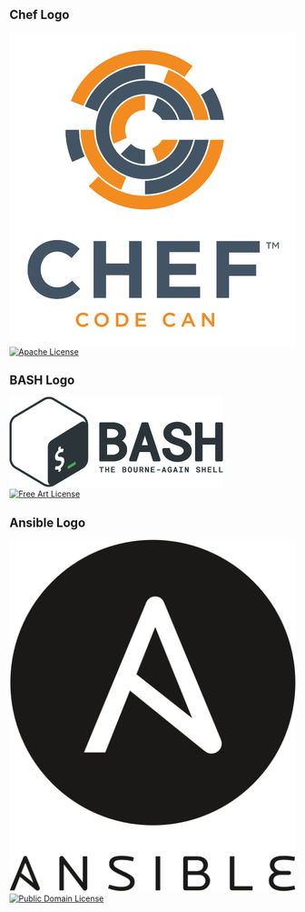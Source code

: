 ## Chef Logo

[![logo](https://github.com/chef/chef/blob/main/omnibus/resources/chef/pkg/background.png)](https://chef.io/)
[![Apache License](https://img.shields.io/badge/Apache-Version%202.0-orange)](https://www.apache.org/licenses/LICENSE-2.0)

## BASH Logo

[![logo](https://github.com/thisguyshouldworkforus/logos/blob/main/bash_logo.png)](https://github.com/odb/official-bash-logo)
[![Free Art License](https://img.shields.io/badge/FreeArt-Version%201.3-orange)](http://artlibre.org/licence/lal/en/)

## Ansible Logo

[![logo](https://github.com/thisguyshouldworkforus/logos/blob/main/ansible.svg)](https://www.ansible.com/)
[![Public Domain License](https://img.shields.io/badge/Public%20Domain-orange)](https://wiki.creativecommons.org/wiki/public_domain)

